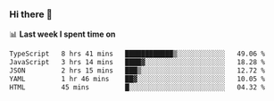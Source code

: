 ### Hi there 👋

<!--
**DBvc/DBvc** is a ✨ _special_ ✨ repository because its `README.md` (this file) appears on your GitHub profile.

Here are some ideas to get you started:

- 🔭 I’m currently working on ...
- 🌱 I’m currently learning ...
- 👯 I’m looking to collaborate on ...
- 🤔 I’m looking for help with ...
- 💬 Ask me about ...
- 📫 How to reach me: ...
- 😄 Pronouns: ...
- ⚡ Fun fact: ...
-->

📊 **Last week I spent time on**
<!--START_SECTION:waka-->

```txt
TypeScript   8 hrs 41 mins   ████████████▒░░░░░░░░░░░░   49.06 %
JavaScript   3 hrs 14 mins   ████▓░░░░░░░░░░░░░░░░░░░░   18.28 %
JSON         2 hrs 15 mins   ███▒░░░░░░░░░░░░░░░░░░░░░   12.72 %
YAML         1 hr 46 mins    ██▓░░░░░░░░░░░░░░░░░░░░░░   10.05 %
HTML         45 mins         █░░░░░░░░░░░░░░░░░░░░░░░░   04.32 %
```

<!--END_SECTION:waka-->
